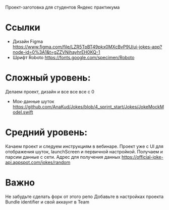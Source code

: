 Проект-заготовка для студентов Яндекс практикума

# Ссылки

- Дизайн Figma https://www.figma.com/file/LZR5TpBT49pkx0MXcBvP9U/ui-jokes-app?node-id=0%3A1&t=gZZVNihayhrEH0KQ-1
- Шрифт Roboto https://fonts.google.com/specimen/Roboto
# Сложный уровень:

Делаем проект, дизайн и все все все с 0

- Мок-данные шуток https://github.com/AnaKud/Jokes/blob/4_sprint_start/Jokes/JokeMockModel.swift
# Средний уровень:

Качаем проект и следуем инструкциям в вебинаре. Проект уже с UI для отображения шуток, launchScreen и первичной настройкой. Получаем и парсим данные с сети. Адрес для получения данных https://official-joke-api.appspot.com/jokes/random

# Важно

Не забудьте сделать форк от этого репо Добавьте в настройках проекта Bundle identifier и свой аккаунт в Team
